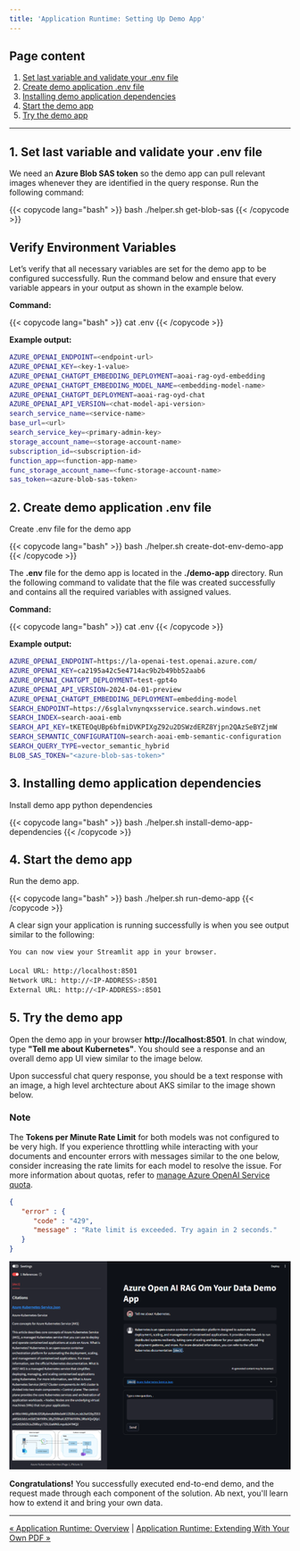 ```yaml
---
title: 'Application Runtime: Setting Up Demo App'
---
```


## Page content
1. [Set last variable and validate your .env file](#1-set-last-variable-and-validate-your-env-file)
2. [Create demo application .env file](#2-create-demo-application-env-file)
3. [Installing demo application dependencies](#3-installing-demo-application-dependencies)
4. [Start the demo app](#4-start-the-demo-app)
5. [Try the demo app](#5-try-the-demo-app)

---

## 1. Set last variable and validate your .env file

We need an **Azure Blob SAS token** so the demo app can pull relevant images whenever they are identified in the query response. Run the following command:

{{< copycode lang="bash" >}}
bash ./helper.sh get-blob-sas
{{< /copycode >}} 

## Verify Environment Variables
 
Let’s verify that all necessary variables are set for the demo app to be configured successfully. Run the command below and ensure that every variable appears in your output as shown in the example below.

**Command:**

{{< copycode lang="bash" >}}
cat .env
{{< /copycode >}} 

**Example output:**

```bash {class="bash-class" id="bash-codeblock"}
AZURE_OPENAI_ENDPOINT=<endpoint-url>
AZURE_OPENAI_KEY=<key-1-value>
AZURE_OPENAI_CHATGPT_EMBEDDING_DEPLOYMENT=aoai-rag-oyd-embedding
AZURE_OPENAI_CHATGPT_EMBEDDING_MODEL_NAME=<embedding-model-name>
AZURE_OPENAI_CHATGPT_DEPLOYMENT=aoai-rag-oyd-chat
AZURE_OPENAI_API_VERSION=<chat-model-api-version>
search_service_name=<service-name>
base_url=<url>
search_service_key=<primary-admin-key>
storage_account_name=<storage-account-name>
subscription_id=<subscription-id>
function_app=<function-app-name>
func_storage_account_name=<func-storage-account-name>
sas_token=<azure-blob-sas-token>
```

## 2. Create demo application .env file

Create .env file for the demo app

{{< copycode lang="bash" >}}
bash ./helper.sh create-dot-env-demo-app
{{< /copycode >}} 

The **.env** file for the demo app is located in the **./demo-app** directory. Run the following command to validate that the file was created successfully and contains all the required variables with assigned values.


**Command:**

{{< copycode lang="bash" >}}
cat .env
{{< /copycode >}} 

**Example output:**

```bash {class="bash-class" id="bash-codeblock"}
AZURE_OPENAI_ENDPOINT=https://la-openai-test.openai.azure.com/
AZURE_OPENAI_KEY=ca2195a42c5e4714ac9b2b49bb52aab6
AZURE_OPENAI_CHATGPT_DEPLOYMENT=test-gpt4o
AZURE_OPENAI_API_VERSION=2024-04-01-preview
AZURE_OPENAI_CHATGPT_EMBEDDING_DEPLOYMENT=embedding-model
SEARCH_ENDPOINT=https://6sglalvnynqxsservice.search.windows.net
SEARCH_INDEX=search-aoai-emb
SEARCH_API_KEY=tKETEOqUBp6bfmiDVKPIXgZ92u2DSWzdERZ8Yjpn2QAzSeBYZjmW
SEARCH_SEMANTIC_CONFIGURATION=search-aoai-emb-semantic-configuration
SEARCH_QUERY_TYPE=vector_semantic_hybrid
BLOB_SAS_TOKEN="<azure-blob-sas-token>"
```

## 3. Installing demo application dependencies

Install demo app python dependencies

{{< copycode lang="bash" >}}
bash ./helper.sh install-demo-app-dependencies
{{< /copycode >}} 

## 4. Start the demo app

Run the demo app.

{{< copycode lang="bash" >}}
bash ./helper.sh run-demo-app
{{< /copycode >}} 

A clear sign your application is running successfully is when you see output similar to the following:

```bash {class="bash-class" id="bash-codeblock"}
You can now view your Streamlit app in your browser.

Local URL: http://localhost:8501
Network URL: http://<IP-ADDRESS>:8501
External URL: http://<IP-ADDRESS>:8501
```

## 5. Try the demo app

Open the demo app in your browser **http://localhost:8501**. In chat window, type **"Tell me about Kubernetes"**. You should see a response and an overall demo app UI view similar to the image below.

Upon successful chat query response, you should be a text response with an image, a high level archtecture about AKS similar to the image shown below.

### Note

The **Tokens per Minute Rate Limit** for both models was not configured to be very high. If you experience throttling while interacting with your documents and encounter errors with messages similar to the one below, consider increasing the rate limits for each model to resolve the issue. For more information about quotas, refer to [manage Azure OpenAI Service quota](https://learn.microsoft.com/en-us/azure/ai-services/openai/how-to/quota).

```json {class="json-class" id="bash-codeblock"}
{
   "error" : {
      "code" : "429",
      "message" : "Rate limit is exceeded. Try again in 2 seconds."
   }
}
```


<img src="https://github.com/Azure-Samples/azure-open-ai-rag-oyd-text-images/blob/workshop/images/demo_app_chat_view.png?raw=true" alt="drawing" width="800"/>

**Congratulations!** You successfully executed end-to-end demo, and the request made through each component of the solution. Ab next, you'll learn how to extend it and bring your own data.

---

[&laquo; Application Runtime: Overview](/azure-open-ai-rag-oyd-text-images/application_runtime/1_overview/) | [Application Runtime: Extending With Your Own PDF &raquo;](/azure-open-ai-rag-oyd-text-images/application_runtime/3_extend/)

<div class="meta_for_parser tablespecs" style="visibility:hidden">In today's era of Generative AI, customers can unlock valuable insights from their unstructured or structured data to drive business value. By infusing AI into their existing or new products, customers can create powerful applications, which puts the power of AI into the hands of their users. For these Generative AI applications to work on customers data, implementing efficient RAG (Retrieval augment generation) solution is key to make sure the right context of the data is provided to the LLM based on the user query.</div>
